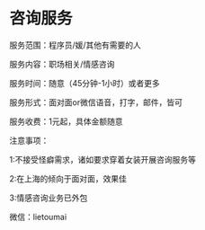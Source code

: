 # 咨询服务

服务范围：程序员/媛/其他有需要的人

服务内容：职场相关/情感咨询

服务时间：随意（45分钟-1小时）或者更多

服务形式：面对面or微信语音，打字，邮件，皆可

服务收费：1元起，具体金额随意

注意事项：

1:不接受怪癖需求，诸如要求穿着女装开展咨询服务等

2:在上海的倾向于面对面，效果佳

3:情感咨询业务已外包

微信：lietoumai

